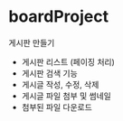 # boardProject
게시판 만들기
- 게시판 리스트 (페이징 처리)
- 게시판 검색 기능
- 게시글 작성, 수정, 삭제
- 게시글 파일 첨부 및 썸네일
- 첨부된 파일 다운로드
